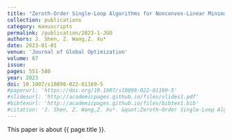 ```yaml
---
title: "Zeroth-Order Single-Loop Algorithms for Nonconvex-Linear Minimax Problems"
collection: publications
category: manuscripts
permalink: /publication/2023-1-JGO
authors: J. Shen, Z. Wang,Z. Xu*
date: 2023-01-01
venue: 'Journal of Global Optimization'
volume: 87
issue:
pages: 551-580
year: 2023
doi: 10.1007/s10898-022-01169-5
#paperurl: 'https://doi.org/10.1007/s10898-022-01169-5'
#slidesurl: 'http://academicpages.github.io/files/slides1.pdf'
#bibtexurl: 'http://academicpages.github.io/files/bibtex1.bib'
#citation: 'J. Shen, Z. Wang,Z. Xu*. &quot;Zeroth-Order Single-Loop Algorithms for Nonconvex-Linear Minimax Problems.&quot; <i>Journal of Global Optimization</i>. 87:551-580, 2023. https://doi.org/10.1007/s10898-022-01169-5'
---
```


This paper is about {{ page.title }}.

